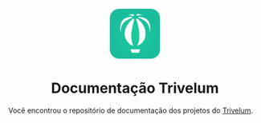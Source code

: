 <p align="center">
  <img alt="trivelum logo" src="images/logo.png" width="100px" />
  <h1 align="center">Documentação Trivelum</h1>
</p>

Você encontrou o repositório de documentação dos projetos do [Trivelum](http://trivelum.com).